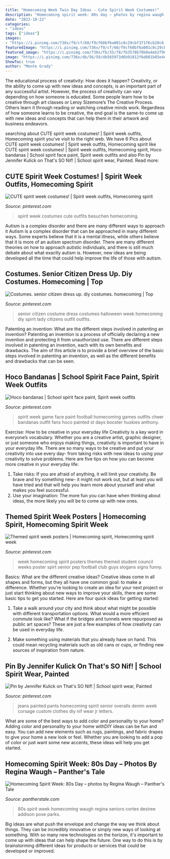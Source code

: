 ```yaml
---
title: "Homecoming Week Twin Day Ideas - Cute Spirit Week Costumes!"
description: "Homecoming spirit week: 80s day – photos by regina waugh – panther&#039;s tale"
date: "2022-10-22"
categories:
- "ideas"
tags: ["ideas"]
images:
- "https://i.pinimg.com/736x/f9/cf/60/f9cf60bf6a001c0c29cbf371f6cb20c6.jpg"
featuredImage: "https://i.pinimg.com/736x/f9/cf/60/f9cf60bf6a001c0c29cbf371f6cb20c6.jpg"
featured_image: "https://i.pinimg.com/736x/fb/35/78/fb3578b70b0a4eb2f90e2909ea394895--homecoming-corsage-homecoming-week.jpg"
image: "https://i.pinimg.com/736x/db/56/59/db565973d6b91812f6d881b85e4e167e--spirit-week-ideas-spirit-week-outfits.jpg"
ShowToc: true
author: "Monte Grady"
---
```



The educational process of creativity: How does it happen?
Creativity, or the ability to come up with new ideas and concepts, is an important part of any successful artist. However, the process of creativity can vary depending on how someone is educated. Some people learn how to be creative through art classes or Leroy Sizemore’s The Creative Process. Others learn it through reading or watching creative minds work. Regardless of how someone learns to be creative, the end goal is the same-to come up with new ideas and concepts that can help them in their artwork and business endeavors.

	

		
searching about CUTE spirit week costumes! | Spirit week outfits, Homecoming spirit you've visit to the right web. We have 6 Pics about CUTE spirit week costumes! | Spirit week outfits, Homecoming spirit like CUTE spirit week costumes! | Spirit week outfits, Homecoming spirit, Hoco bandanas | School spirit face paint, Spirit week outfits and also Pin by Jennifer Kulick on That&#039;s SO Nif! | School spirit wear, Painted. Read more:
		
    
## CUTE Spirit Week Costumes! | Spirit Week Outfits, Homecoming Spirit

<img loading=lazy src="https://i.pinimg.com/736x/f9/cf/60/f9cf60bf6a001c0c29cbf371f6cb20c6.jpg" onerror="this.onerror=null;this.src='https://tse4.mm.bing.net/th?id=OIP.RFUffLM4oLcB_e9Ks-sc-wHaJ4&amp;pid=15.1';" alt="CUTE spirit week costumes! | Spirit week outfits, Homecoming spirit">

_Source: pinterest.com_

>spirit week costumes cute outfits besuchen homecoming. 

	

Autism is a complex disorder and there are many different ways to approach it
Autism is a complex disorder that can be approached in many different ways. Some experts believe that it is a mental illness, while others believe that it is more of an autism spectrum disorder. There are many different theories on how to approach autistic individuals, and there is still much debate about what exactly autism is. However, new ideas are being developed all the time that could help improve the life of those with autism.

    
## Costumes. Senior Citizen Dress Up. Diy Costumes. Homecoming | Top

<img loading=lazy src="https://i.pinimg.com/736x/05/21/f5/0521f5ed1285eddaa54668a96680ac61--senior-citizen-costume-spirit-week-ideas.jpg" onerror="this.onerror=null;this.src='https://tse2.mm.bing.net/th?id=OIP.HVjGnx-9yokV3s2my1-NgQHaNO&amp;pid=15.1';" alt="Costumes. senior citizen dress up. diy costumes. homecoming | Top">

_Source: pinterest.com_

>senior citizen costume dress costumes halloween week homecoming diy spirit lady citizens outfit outfits. 

	

Patenting an invention: What are the different steps involved in patenting an invention?
Patenting an invention is a process of officially declaring a new invention and protecting it from unauthorized use. There are different steps involved in patenting an invention, each with its own benefits and drawbacks. The aim of this article is to provide a brief overview of the basic steps involved in patenting an invention, as well as the different benefits and drawbacks that can be seen.

    
## Hoco Bandanas | School Spirit Face Paint, Spirit Week Outfits

<img loading=lazy src="https://i.pinimg.com/736x/db/56/59/db565973d6b91812f6d881b85e4e167e--spirit-week-ideas-spirit-week-outfits.jpg" onerror="this.onerror=null;this.src='https://tse2.mm.bing.net/th?id=OIP._ryNyazfraJFcmx_iscZjgHaE6&amp;pid=15.1';" alt="Hoco bandanas | School spirit face paint, Spirit week outfits">

_Source: pinterest.com_

>spirit week game face paint football homecoming games outfits cheer bandanas outfit fans hoco painted st days booster huskies anthony. 

	

Exercise: How to be creative in your everyday life
Creativity is a key word in everyone’s vocabulary. Whether you are a creative artist, graphic designer, or just someone who enjoys making things, creativity is important to have in your everyday life. There are so many ways to be creative and put your creativity into use every day- from taking risks with new ideas to using your creativity to solve problems. Here are five tips on how you can become more creative in your everyday life: 
1. Take risks: If you are afraid of anything, it will limit your creativity. Be brave and try something new- it might not work out, but at least you will have tried and that will help you learn more about yourself and what makes you feel successful. 
2. Use your imagination: The more fun you can have when thinking about ideas, the more likely you will be to come up with new ones.

    
## Themed Spirit Week Posters | Homecoming Spirit, Homecoming Spirit Week

<img loading=lazy src="https://i.pinimg.com/originals/f9/5b/cf/f95bcf73a1f206bc4879424bf577b463.jpg" onerror="this.onerror=null;this.src='https://tse2.mm.bing.net/th?id=OIP.99sACF_Xb8MdSt34vuoU4gHaJ4&amp;pid=15.1';" alt="Themed spirit week posters | Homecoming spirit, Homecoming spirit week">

_Source: pinterest.com_

>week homecoming spirit posters themes themed student council weeks poster spirt senior pep football club guys slogans signs funny. 

	

Basics: What are the different creative ideas?
Creative ideas come in all shapes and forms, but they all have one common goal: to make a difference. Whether you’re looking to create an idea for your next project or just start thinking about new ways to improve your skills, there are some basic tips to get you started. Here are four quick ideas for getting started:
1. Take a walk around your city and think about what might be possible with different transportation options. What would a more efficient commute look like? What if the bridges and tunnels were repurposed as public art spaces? These are just a few examples of how creativity can be used in everyday life.

2. Make something using materials that you already have on hand. This could mean recycling materials such as old cans or cups, or finding new sources of inspiration from nature.

    
## Pin By Jennifer Kulick On That&#039;s SO Nif! | School Spirit Wear, Painted

<img loading=lazy src="https://i.pinimg.com/736x/fb/35/78/fb3578b70b0a4eb2f90e2909ea394895--homecoming-corsage-homecoming-week.jpg" onerror="this.onerror=null;this.src='https://tse4.mm.bing.net/th?id=OIP.NF-_Mg1rsWE_90cZpaACQwHaJ3&amp;pid=15.1';" alt="Pin by Jennifer Kulick on That&#039;s SO Nif! | School spirit wear, Painted">

_Source: pinterest.com_

>jeans painted pants homecoming spirit senior overalls denim week corsage custom clothes diy nif wear jr letters. 

	

What are some of the best ways to add color and personality to your home?
Adding color and personality to your home withDIY ideas can be fun and easy. You can add new elements such as rugs, paintings, and fabric drapes to give your home a new look or feel. Whether you are looking to add a pop of color or just want some new accents, these ideas will help you get started.

    
## Homecoming Spirit Week: 80s Day – Photos By Regina Waugh – Panther&#039;s Tale

<img loading=lazy src="https://pantherstale.com/wp-content/uploads/2017/09/IMG_4340.jpg" onerror="this.onerror=null;this.src='https://tse1.mm.bing.net/th?id=OIP.Jb0V-GOjJ4m0H6B4a_7a3QHaOl&amp;pid=15.1';" alt="Homecoming Spirit Week: 80s Day – photos by Regina Waugh – Panther&#039;s Tale">

_Source: pantherstale.com_

>80s spirit week homecoming waugh regina seniors cortes desiree addison pose parks. 

	

Big ideas are what push the envelope and change the way we think about things. They can be incredibly innovative or simply new ways of looking at something. With so many new technologies on the horizon, it's important to come up with ideas that can help shape the future. One way to do this is by brainstorming different ideas for products or services that could be developed or improved.

